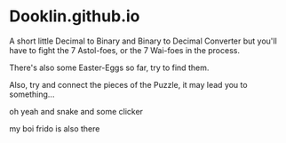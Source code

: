 # Dooklin.github.io

A short little Decimal to Binary and Binary to Decimal Converter
but you'll have to fight the 7 Astol-foes, or the 7 Wai-foes in the process.

There's also some Easter-Eggs so far, try to find them.

Also, try and connect the pieces of the Puzzle, it may lead you to something...

oh yeah and snake
and some clicker

my boi frido is also there
